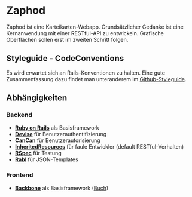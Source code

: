 # Zaphod
Zaphod ist eine Karteikarten-Webapp. Grundsätzlicher Gedanke ist eine Kernanwendung mit einer RESTful-API zu entwickeln. Grafische Oberflächen sollen erst im zweiten Schritt folgen.

## Styleguide - CodeConventions
Es wird erwartet sich an Rails-Konventionen zu halten. Eine gute Zusammenfassung dazu findet man unteranderem im [Github-Styleguide].

## Abhängigkeiten
### Backend
* **[Ruby on Rails]** als Basisframework
* **[Devise]** für Benutzerauthentifizierung
* **[CanCan]** für Benutzerautorisierung
* **[InheritedResources]** für faule Entwickler (default RESTful-Verhalten)
* **[RSpec]** für Testung
* **[Rabl]** für JSON-Templates

### Frontend
* **[Backbone]** als Basisframework ([Buch])



[Ruby on Rails]: http://rubyonrails.org/
[Devise]: https://github.com/plataformatec/devise
[CanCan]: https://github.com/ryanb/cancan
[InheritedResources]: https://github.com/josevalim/inherited_resources
[RSpec]: http://rspec.info/
[Rabl]: https://github.com/nesquena/rabl
[Github-Styleguide]: https://github.com/styleguide "GitHub coding styleguide"
[Backbone]: http://documentcloud.github.com/backbone/
[Buch]: http://addyosmani.github.com/backbone-fundamentals/